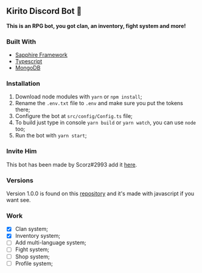 ## Kirito Discord Bot 🤖
**This is an RPG bot, you got clan, an inventory, fight system and more!**

### Built With
* [Sapphire Framework](https://www.sapphirejs.dev/)
* [Typescript](https://www.typescriptlang.org/)
* [MongoDB](https://www.mongodb.com/)

### Installation

1. Download node modules with `yarn` or `npm install`;
2. Rename the `.env.txt` file to `.env` and make sure you put the tokens there; 
3. Configure the bot at `src/config/Config.ts` file;
4. To build just type in console `yarn build` or `yarn watch`, you can use `node` too;
5. Run the bot with `yarn start`;

### Invite Him
This bot has been made by Scorz#2993 add it [here](https://discord.com/api/oauth2/authorize?client_id=851514463781781545&permissions=2147483648&scope=bot).

### Versions

Version 1.0.0 is found on this [repository](https://github.com/GitScorz/kirito-bot) and it's made with javascript if you want see.

### Work
- [x] Clan system;
- [x] Inventory system;
- [ ] Add multi-language system;
- [ ] Fight system;
- [ ] Shop system;
- [ ] Profile system;
